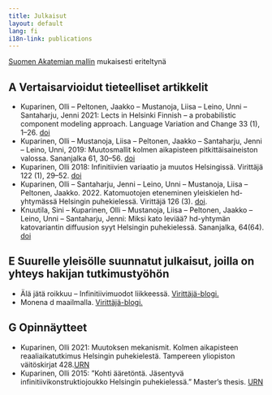 ```yaml
---
title: Julkaisut
layout: default
lang: fi
i18n-link: publications
---
```


[Suomen Akatemian mallin](https://www.aka.fi/tutkimusrahoitus/hae-rahoitusta/nain-haet-rahoitusta/ohjehakemisto/julkaisuluettelo/) mukaisesti eriteltynä

## A Vertaisarvioidut tieteelliset artikkelit
* Kuparinen, Olli – Peltonen, Jaakko – Mustanoja, Liisa – Leino, Unni – Santaharju, Jenni 2021: Lects in Helsinki Finnish – a probabilistic component modeling approach. Language Variation and Change 33 (1), 1–26. [doi](https://doi.org/10.1017/S0954394521000041)
* Kuparinen, Olli – Mustanoja, Liisa – Peltonen, Jaakko – Santaharju, Jenni – Leino, Unni, 2019: Muutosmallit kolmen aikapisteen pitkittäisaineiston valossa. Sananjalka 61, 30–56.
[doi](https://doi.org/10.30673/sja.80056)
* Kuparinen, Olli 2018: Infinitiivien variaatio ja muutos Helsingissä. Virittäjä 122 (1), 29–52.
[doi](https://doi.org/10.23982/vir.65310)
* Kuparinen, Olli – Santaharju, Jenni – Leino, Unni – Mustanoja, Liisa – Peltonen, Jaakko. 2022. Katomuotojen eteneminen yleiskielen hd-yhtymässä Helsingin puhekielessä. Virittäjä 126 (3). [doi](https://doi.org/10.23982/vir.100585).
* Knuutila, Sini – Kuparinen, Olli – Mustanoja, Liisa – Peltonen, Jaakko – Leino, Unni – Santaharju, Jenni: Miksi kato leviää? hd-yhtymän katovariantin diffuusion syyt Helsingin puhekielessä. Sananjalka, 64(64). [doi](https://doi.org/10.30673/sja.115658)


## E Suurelle yleisölle suunnatut julkaisut, joilla on yhteys hakijan tutkimustyöhön
* Älä jätä roikkuu – Infinitiivimuodot liikkeessä. [Virittäjä-blogi.](http://virittajablogi.kotikielenseura.fi/ala-jata-roikkuu-infinitiivimuodot-liikkeessa/)
* Monena d maailmalla. [Virittäjä-blogi.](http://virittajablogi.kotikielenseura.fi/monena-d-maailmalla/)

## G Opinnäytteet
* Kuparinen, Olli 2021: Muutoksen mekanismit. Kolmen aikapisteen reaaliaikatutkimus Helsingin puhekielestä. Tampereen yliopiston väitöskirjat 428.[URN](http://urn.fi/URN:ISBN:978-952-03-1990-8)
* Kuparinen, Olli 2015: ”Kohti ääretöntä. Jäsentyvä infinitiivikonstruktiojoukko Helsingin puhekielessä.” Master’s thesis. [URN](http://urn.fi/URN:NBN:fi:uta-201512112521)

